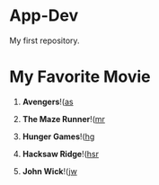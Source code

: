 # App-Dev
My first repository.

# My Favorite Movie

1. **Avengers**!([as](https://github.com/Leonskie/App-Dev/assets/153279144/b93bea63-1de9-4176-8921-f0c3c185ff68)
   
3. **The Maze Runner**!([mr](https://github.com/Leonskie/App-Dev/assets/153279144/42c8de4a-10ce-442e-8417-e5d1dc5452e4)
   
4. **Hunger Games**!([hg](https://github.com/Leonskie/App-Dev/assets/153279144/761acdc6-d1ae-4004-9e50-07e49e98d2dc)
   
5. **Hacksaw Ridge**!([hsr](https://github.com/Leonskie/App-Dev/assets/153279144/0faf79a5-bdc0-4bc4-bff2-d1c7ec2178db)

6. **John Wick**!([jw](https://github.com/Leonskie/App-Dev/assets/153279144/702cda15-88ee-4a41-84f1-e2be60dfffb6)
